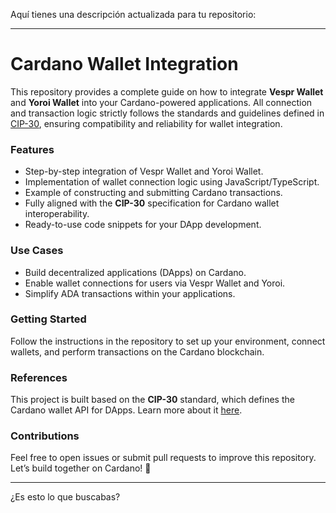 Aquí tienes una descripción actualizada para tu repositorio:

---

# Cardano Wallet Integration

This repository provides a complete guide on how to integrate **Vespr Wallet** and **Yoroi Wallet** into your Cardano-powered applications. All connection and transaction logic strictly follows the standards and guidelines defined in [CIP-30](https://cips.cardano.org/cip/CIP-30), ensuring compatibility and reliability for wallet integration.

### Features
- Step-by-step integration of Vespr Wallet and Yoroi Wallet.
- Implementation of wallet connection logic using JavaScript/TypeScript.
- Example of constructing and submitting Cardano transactions.
- Fully aligned with the **CIP-30** specification for Cardano wallet interoperability.
- Ready-to-use code snippets for your DApp development.

### Use Cases
- Build decentralized applications (DApps) on Cardano.
- Enable wallet connections for users via Vespr Wallet and Yoroi.
- Simplify ADA transactions within your applications.

### Getting Started
Follow the instructions in the repository to set up your environment, connect wallets, and perform transactions on the Cardano blockchain.

### References
This project is built based on the **CIP-30** standard, which defines the Cardano wallet API for DApps. Learn more about it [here](https://cips.cardano.org/cip/CIP-30).

### Contributions
Feel free to open issues or submit pull requests to improve this repository. Let’s build together on Cardano! 🚀

--- 

¿Es esto lo que buscabas?
